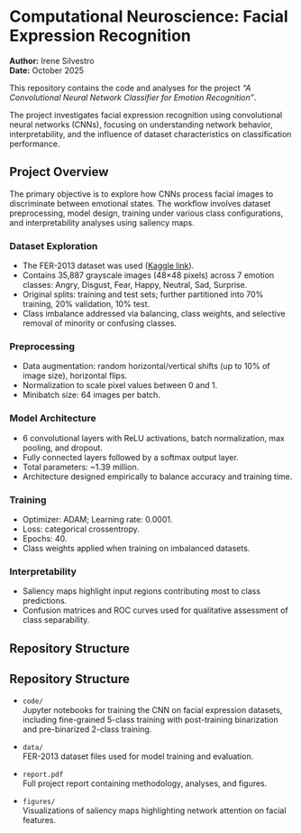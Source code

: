 # Computational Neuroscience: Facial Expression Recognition

**Author:** Irene Silvestro  
**Date:** October 2025  

This repository contains the code and analyses for the project *“A Convolutional Neural Network Classifier for Emotion Recognition”*.  

The project investigates facial expression recognition using convolutional neural networks (CNNs), focusing on understanding network behavior, interpretability, and the influence of dataset characteristics on classification performance.

## Project Overview

The primary objective is to explore how CNNs process facial images to discriminate between emotional states. The workflow involves dataset preprocessing, model design, training under various class configurations, and interpretability analyses using saliency maps.

### Dataset Exploration

- The FER-2013 dataset was used ([Kaggle link](https://www.kaggle.com/msambare/fer2013)).  
- Contains 35,887 grayscale images (48×48 pixels) across 7 emotion classes: Angry, Disgust, Fear, Happy, Neutral, Sad, Surprise.  
- Original splits: training and test sets; further partitioned into 70% training, 20% validation, 10% test.  
- Class imbalance addressed via balancing, class weights, and selective removal of minority or confusing classes.  

### Preprocessing

- Data augmentation: random horizontal/vertical shifts (up to 10% of image size), horizontal flips.  
- Normalization to scale pixel values between 0 and 1.  
- Minibatch size: 64 images per batch.  

### Model Architecture

- 6 convolutional layers with ReLU activations, batch normalization, max pooling, and dropout.  
- Fully connected layers followed by a softmax output layer.  
- Total parameters: ~1.39 million.  
- Architecture designed empirically to balance accuracy and training time.  

### Training

- Optimizer: ADAM; Learning rate: 0.0001.  
- Loss: categorical crossentropy.  
- Epochs: 40.  
- Class weights applied when training on imbalanced datasets.  

### Interpretability

- Saliency maps highlight input regions contributing most to class predictions.  
- Confusion matrices and ROC curves used for qualitative assessment of class separability.  

## Repository Structure
## Repository Structure

- `code/`  
  Jupyter notebooks for training the CNN on facial expression datasets, including fine-grained 5-class training with post-training binarization and pre-binarized 2-class training.

- `data/`  
  FER-2013 dataset files used for model training and evaluation.

- `report.pdf`  
  Full project report containing methodology, analyses, and figures.

- `figures/`  
  Visualizations of saliency maps highlighting network attention on facial features.
